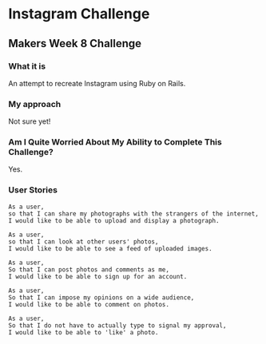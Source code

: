 # Instagram Challenge
## Makers Week 8 Challenge

### What it is

An attempt to recreate Instagram using Ruby on Rails.

### My approach

Not sure yet!

### Am I Quite Worried About My Ability to Complete This Challenge?

Yes.

### User Stories
```
As a user,
so that I can share my photographs with the strangers of the internet,
I would like to be able to upload and display a photograph.
```

```
As a user,
so that I can look at other users' photos,
I would like to be able to see a feed of uploaded images.
```

```
As a user,
So that I can post photos and comments as me,
I would like to be able to sign up for an account.
```

```
As a user,
So that I can impose my opinions on a wide audience,
I would like to be able to comment on photos.
```

```
As a user,
So that I do not have to actually type to signal my approval,
I would like to be able to 'like' a photo.
```
